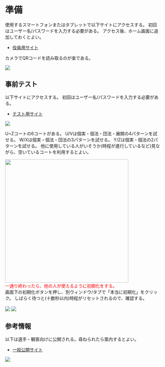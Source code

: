 # 準備

使用するスマートフォンまたはタブレットで以下サイトにアクセスする。
初回はユーザー名/パスワードを入力する必要がある。
アクセス後、ホーム画面に追加しておくとよい。

- [役員用サイト](https://taido-competition-record-744713189735.asia-northeast1.run.app/admin)

カメラでQRコードを読み取るのが楽である。

<img src="../images/admin_link.png" />

## 事前テスト

以下サイトにアクセスする。
初回はユーザー名/パスワードを入力する必要がある。

- [テスト用サイト](https://taido-competition-record-744713189735.asia-northeast1.run.app/test)

<img src="../images/test_link.png" />

U~Zコートの6コートがある。
U/Vは個実・個法・団法・展開の4パターンを試せる。
W/Xは個実・個法・団法の3パターンを試せる。
Y/Zは個実・個法の2パターンを試せる。
他に使用している人がいそうか(時程が進行しているなど)見ながら、空いているコートを利用するとよい。

<img src="../images/test_top.png" width="400px" />

<div style="color:#FF0000;">一通り終わったら、他の人が使えるように初期化をする。</div>
<div>画面下の初期化ボタンを押し、別ウィンドウ/タブで「本当に初期化」をクリック。
しばらく待つと(十数秒以内)時程がリセットされるので、確認する。</div>

<br />

<img src="../images/test_reset.png" />

<img src="../images/test_reset_popup.png" />

## 参考情報

以下は選手・観客向けに公開される。尋ねられたら案内するとよい。
- [一般公開サイト](https://taido-competition-record-744713189735.asia-northeast1.run.app/)

<img src="../images/public_link.png" />

